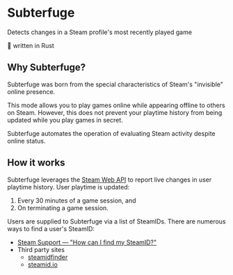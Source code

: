 # Subterfuge

Detects changes in a Steam profile's most recently played game

🦀 written in Rust

## Why Subterfuge?

Subterfuge was born from the special characteristics of Steam's "invisible" online presence.

This mode allows you to play games online while appearing offline to others on Steam. However, this does not prevent your playtime history from being updated while you play games in secret.

Subterfuge automates the operation of evaluating Steam activity despite online status.

## How it works

Subterfuge leverages the [Steam Web API](https://steamcommunity.com/dev) to report live changes in user playtime history. User playtime is updated:

1. Every 30 minutes of a game session, and
2. On terminating a game session.

Users are supplied to Subterfuge via a list of SteamIDs. There are numerous ways to find a user's SteamID:

+ [Steam Support — "How can I find my SteamID?"](https://help.steampowered.com/en/faqs/view/2816-BE67-5B69-0FEC)
+ Third party sites
  + [steamidfinder](https://www.steamidfinder.com/) 
  + [steamid.io](https://steamid.io/)
